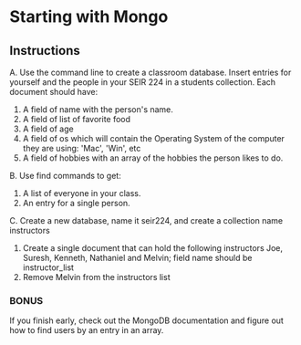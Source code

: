 # Starting with Mongo

## Instructions

A. Use the command line to create a classroom database. Insert entries for yourself and the people in your SEIR 224 in a students collection. Each document should have:

1. A field of name with the person's name.
2. A field of list of favorite food
3. A field of age
3. A field of os which will contain the Operating System of the computer they are using: 'Mac', 'Win', etc
4. A field of hobbies with an array of the hobbies the person likes to do.

B. Use find commands to get:

1. A list of everyone in your class.
2. An entry for a single person.

C. Create a new database, name it seir224, and create a collection name instructors

1. Create a single document that can hold the following instructors Joe, Suresh, Kenneth, Nathaniel and Melvin; field name should be instructor_list
2. Remove Melvin from the instructors list

### BONUS

If you finish early, check out the MongoDB documentation and figure out how to find users by an entry in an array.
